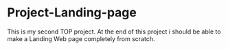 # Project-Landing-page

This is my second TOP project. At the end of this project i should be able to make a Landing Web page completely from scratch.

